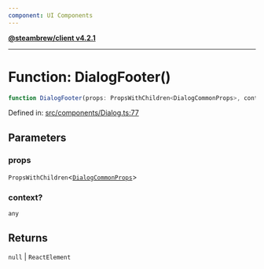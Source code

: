 ```yaml
---
component: UI Components
---
```


[**@steambrew/client v4.2.1**](../README.md)

***

# Function: DialogFooter()

```ts
function DialogFooter(props: PropsWithChildren<DialogCommonProps>, context?: any): null | ReactElement
```

Defined in: [src/components/Dialog.ts:77](https://github.com/shdwmtr/plugutil/blob/b52230e3bd417b9353d983856323dee8a90c4f70/client/src/components/Dialog.ts#L77)

## Parameters

### props

`PropsWithChildren`\<[`DialogCommonProps`](../interfaces/DialogCommonProps.md)\>

### context?

`any`

## Returns

`null` \| `ReactElement`
